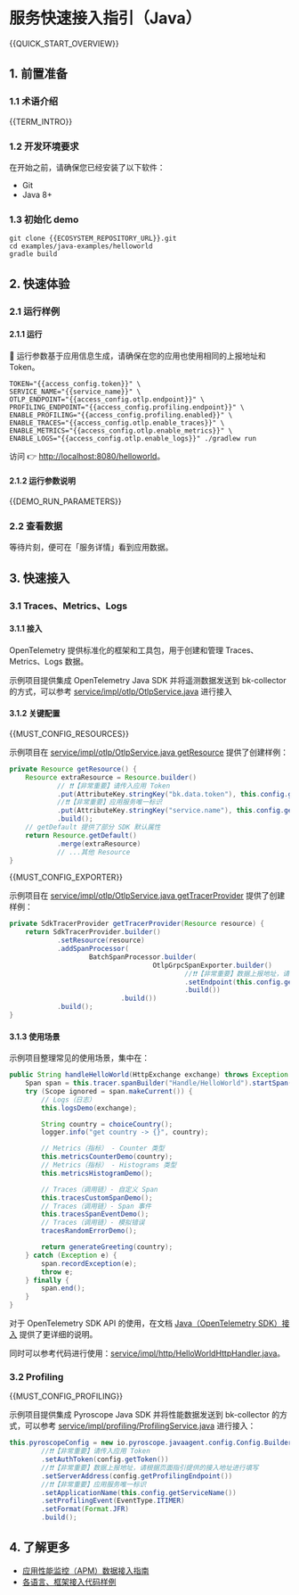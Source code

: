 # 服务快速接入指引（Java）

{{QUICK_START_OVERVIEW}}

## 1. 前置准备

### 1.1 术语介绍

{{TERM_INTRO}}

### 1.2 开发环境要求

在开始之前，请确保您已经安装了以下软件：
* Git
* Java 8+

### 1.3 初始化 demo

```shell
git clone {{ECOSYSTEM_REPOSITORY_URL}}.git
cd examples/java-examples/helloworld
gradle build
```


## 2. 快速体验

### 2.1 运行样例

#### 2.1.1 运行

🌟 运行参数基于应用信息生成，请确保在您的应用也使用相同的上报地址和 Token。

```shell
TOKEN="{{access_config.token}}" \
SERVICE_NAME="{{service_name}}" \
OTLP_ENDPOINT="{{access_config.otlp.endpoint}}" \
PROFILING_ENDPOINT="{{access_config.profiling.endpoint}}" \
ENABLE_PROFILING="{{access_config.profiling.enabled}}" \
ENABLE_TRACES="{{access_config.otlp.enable_traces}}" \
ENABLE_METRICS="{{access_config.otlp.enable_metrics}}" \
ENABLE_LOGS="{{access_config.otlp.enable_logs}}" ./gradlew run
```

访问 👉 [http://localhost:8080/helloworld](http://localhost:8080/helloworld)。

#### 2.1.2 运行参数说明

{{DEMO_RUN_PARAMETERS}}

### 2.2 查看数据

等待片刻，便可在「服务详情」看到应用数据。


## 3. 快速接入

### 3.1 Traces、Metrics、Logs

#### 3.1.1 接入

OpenTelemetry 提供标准化的框架和工具包，用于创建和管理 Traces、Metrics、Logs 数据。

示例项目提供集成 OpenTelemetry Java SDK 并将遥测数据发送到 bk-collector 的方式，可以参考 [service/impl/otlp/OtlpService.java]({{ECOSYSTEM_CODE_ROOT_URL}}/examples/java-examples/helloworld/src/main/java/com/tencent/bkm/demo/helloworld/service/impl/otlp/OtlpService.java) 进行接入

#### 3.1.2 关键配置

{{MUST_CONFIG_RESOURCES}}

示例项目在 [service/impl/otlp/OtlpService.java getResource]({{ECOSYSTEM_CODE_ROOT_URL}}/examples/java-examples/helloworld/src/main/java/com/tencent/bkm/demo/helloworld/service/impl/otlp/OtlpService.java) 提供了创建样例：

```java
private Resource getResource() {
    Resource extraResource = Resource.builder()
            // ❗❗【非常重要】请传入应用 Token 
            .put(AttributeKey.stringKey("bk.data.token"), this.config.getToken())
            //❗❗【非常重要】应用服务唯一标识
            .put(AttributeKey.stringKey("service.name"), this.config.getServiceName())
            .build();
    // getDefault 提供了部分 SDK 默认属性
    return Resource.getDefault()
            .merge(extraResource)
            // ...其他 Resource
}
```

{{MUST_CONFIG_EXPORTER}}

示例项目在 [service/impl/otlp/OtlpService.java getTracerProvider]({{ECOSYSTEM_CODE_ROOT_URL}}/examples/java-examples/helloworld/src/main/java/com/tencent/bkm/demo/helloworld/service/impl/otlp/OtlpService.java)  提供了创建样例：

```java
private SdkTracerProvider getTracerProvider(Resource resource) {
    return SdkTracerProvider.builder()
            .setResource(resource)
            .addSpanProcessor(
                    BatchSpanProcessor.builder(
                                    OtlpGrpcSpanExporter.builder()
                                            //❗️❗【非常重要】数据上报地址，请根据页面指引提供的接入地址进行填写
                                            .setEndpoint(this.config.getEndpoint())
                                            .build())
                            .build())
            .build();
}
```

#### 3.1.3 使用场景

示例项目整理常见的使用场景，集中在：

```java
public String handleHelloWorld(HttpExchange exchange) throws Exception {
    Span span = this.tracer.spanBuilder("Handle/HelloWorld").startSpan();
    try (Scope ignored = span.makeCurrent()) {
        // Logs（日志）
        this.logsDemo(exchange);

        String country = choiceCountry();
        logger.info("get country -> {}", country);

        // Metrics（指标） - Counter 类型
        this.metricsCounterDemo(country);
        // Metrics（指标） - Histograms 类型
        this.metricsHistogramDemo();

        // Traces（调用链）- 自定义 Span
        this.tracesCustomSpanDemo();
        // Traces（调用链）- Span 事件
        this.tracesSpanEventDemo();
        // Traces（调用链）- 模拟错误
        tracesRandomErrorDemo();

        return generateGreeting(country);
    } catch (Exception e) {
        span.recordException(e);
        throw e;
    } finally {
        span.end();
    }
}
```

对于 OpenTelemetry SDK API 的使用，在文档 [Java（OpenTelemetry SDK）接入]({{ECOSYSTEM_CODE_ROOT_URL}}/examples/java-examples/helloworld/README.md) 提供了更详细的说明。

同时可以参考代码进行使用：[service/impl/http/HelloWorldHttpHandler.java]({{ECOSYSTEM_CODE_ROOT_URL}}/examples/java-examples/helloworld/src/main/java/com/tencent/bkm/demo/helloworld/service/impl/http/HelloWorldHttpHandler.java)。

### 3.2 Profiling

{{MUST_CONFIG_PROFILING}}

示例项目提供集成 Pyroscope Java SDK 并将性能数据发送到 bk-collector 的方式，可以参考 [service/impl/profiling/ProfilingService.java]({{ECOSYSTEM_CODE_ROOT_URL}}/examples/java-examples/helloworld/src/main/java/com/tencent/bkm/demo/helloworld/service/impl/profiling/ProfilingService.java) 进行接入：

```java
this.pyroscopeConfig = new io.pyroscope.javaagent.config.Config.Builder()
        //❗❗【非常重要】请传入应用 Token
        .setAuthToken(config.getToken())
        //❗❗【非常重要】数据上报地址，请根据页面指引提供的接入地址进行填写
        .setServerAddress(config.getProfilingEndpoint())
        //❗❗【非常重要】应用服务唯一标识
        .setApplicationName(this.config.getServiceName())
        .setProfilingEvent(EventType.ITIMER)
        .setFormat(Format.JFR)
        .build();
```


## 4. 了解更多

* [应用性能监控（APM）数据接入指南]({{APM_ACCESS_URL}})
* [各语言、框架接入代码样例]({{ECOSYSTEM_REPOSITORY_URL}})
